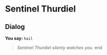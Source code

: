 # Sentinel Thurdiel
## Dialog

**You say:** `hail`



>*Sentinel Thurdiel silenty watches you.*
end
